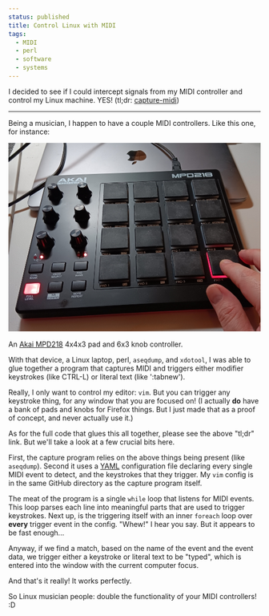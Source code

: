 ```yaml
---                                                                                                                                                                          
status: published
title: Control Linux with MIDI
tags:
  - MIDI
  - perl
  - software
  - systems
---
```


I decided to see if I could intercept signals from my MIDI controller and control my Linux machine. YES! (tl;dr: [capture-midi](https://github.com/ology/Music/blob/master/capture-midi))

---

Being a musician, I happen to have a couple MIDI controllers. Like this one, for instance:

![mpd218.jpg](mpd218.jpg)

An [Akai MPD218](https://www.akaipro.com/mpd218) 4x4x3 pad and 6x3 knob controller.

With that device, a Linux laptop, perl, `aseqdump`, and `xdotool`, I was able to glue together a program that captures MIDI and triggers either modifier keystrokes (like CTRL-L) or literal text (like ':tabnew').

Really, I only want to control my editor: `vim`. But you can trigger any keystroke thing, for any window that you are focused on! (I actually **do** have a bank of pads and knobs for Firefox things. But I just made that as a proof of concept, and never actually use it.)

As for the full code that glues this all together, please see the above "tl;dr" link. But we'll take a look at a few crucial bits here.

First, the capture program relies on the above things being present (like `aseqdump`). Second it uses a [YAML](https://metacpan.org/dist/YAML/view/lib/YAML.pod) configuration file declaring every single MIDI event to detect, and the keystrokes that they trigger. My `vim` config is in the same GitHub directory as the capture program itself.

The meat of the program is a single `while` loop that listens for MIDI events. This loop parses each line into meaningful parts that are used to trigger keystrokes. Next up, is the triggering itself with an inner `foreach` loop over **every** trigger event in the config. "Whew!" I hear you say. But it appears to be fast enough...

Anyway, if we find a match, based on the name of the event and the event data, we trigger either a keystroke or literal text to be "typed", which is entered into the window with the current computer focus.

And that's it really! It works perfectly.

So Linux musician people: double the functionality of your MIDI controllers! :D

